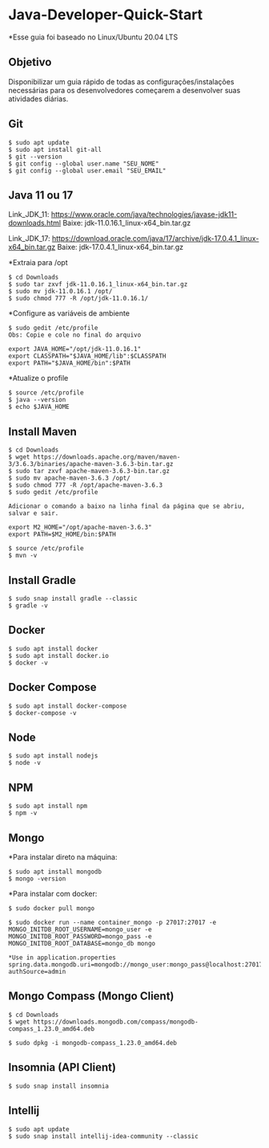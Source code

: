 # Java-Developer-Quick-Start

*Esse guia foi baseado no Linux/Ubuntu 20.04 LTS

## Objetivo
Disponibilizar um guia rápido de todas as configurações/instalações necessárias para os desenvolvedores começarem a desenvolver suas atividades diárias.

## Git
```
$ sudo apt update
$ sudo apt install git-all
$ git --version
$ git config --global user.name "SEU_NOME"
$ git config --global user.email "SEU_EMAIL"
```
## Java 11 ou 17

Link_JDK_11: https://www.oracle.com/java/technologies/javase-jdk11-downloads.html
Baixe: jdk-11.0.16.1_linux-x64_bin.tar.gz

Link_JDK_17: https://download.oracle.com/java/17/archive/jdk-17.0.4.1_linux-x64_bin.tar.gz
Baixe: jdk-17.0.4.1_linux-x64_bin.tar.gz

*Extraia para /opt

```
$ cd Downloads
$ sudo tar zxvf jdk-11.0.16.1_linux-x64_bin.tar.gz
$ sudo mv jdk-11.0.16.1 /opt/
$ sudo chmod 777 -R /opt/jdk-11.0.16.1/
```

*Configure as variáveis de ambiente
```
$ sudo gedit /etc/profile
Obs: Copie e cole no final do arquivo

export JAVA_HOME="/opt/jdk-11.0.16.1"
export CLASSPATH="$JAVA_HOME/lib":$CLASSPATH
export PATH="$JAVA_HOME/bin":$PATH
```

*Atualize o profile
```
$ source /etc/profile
$ java --version
$ echo $JAVA_HOME
```
## Install Maven
```
$ cd Downloads
$ wget https://downloads.apache.org/maven/maven-3/3.6.3/binaries/apache-maven-3.6.3-bin.tar.gz
$ sudo tar zxvf apache-maven-3.6.3-bin.tar.gz
$ sudo mv apache-maven-3.6.3 /opt/
$ sudo chmod 777 -R /opt/apache-maven-3.6.3
$ sudo gedit /etc/profile
```
```
Adicionar o comando a baixo na linha final da página que se abriu, salvar e sair. 

export M2_HOME="/opt/apache-maven-3.6.3"
export PATH=$M2_HOME/bin:$PATH
```
```
$ source /etc/profile
$ mvn -v
```

## Install Gradle
```
$ sudo snap install gradle --classic
$ gradle -v
```

## Docker
```
$ sudo apt install docker
$ sudo apt install docker.io
$ docker -v
```

## Docker Compose
```
$ sudo apt install docker-compose
$ docker-compose -v
```

## Node
```
$ sudo apt install nodejs
$ node -v
```

## NPM
```
$ sudo apt install npm
$ npm -v
```

## Mongo

*Para instalar direto na máquina:
```
$ sudo apt install mongodb
$ mongo -version
```

*Para instalar com docker:
```
$ sudo docker pull mongo

$ sudo docker run --name container_mongo -p 27017:27017 -e MONGO_INITDB_ROOT_USERNAME=mongo_user -e MONGO_INITDB_ROOT_PASSWORD=mongo_pass -e MONGO_INITDB_ROOT_DATABASE=mongo_db mongo

*Use in application.properties
spring.data.mongodb.uri=mongodb://mongo_user:mongo_pass@localhost:27017/mongo_db?authSource=admin
```

## Mongo Compass (Mongo Client)

```
$ cd Downloads
$ wget https://downloads.mongodb.com/compass/mongodb-compass_1.23.0_amd64.deb

$ sudo dpkg -i mongodb-compass_1.23.0_amd64.deb
```

## Insomnia (API Client)
```
$ sudo snap install insomnia
```

## Intellij
```
$ sudo apt update
$ sudo snap install intellij-idea-community --classic
```

